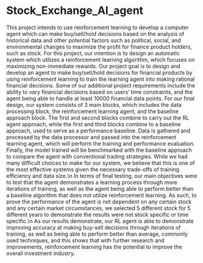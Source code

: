 # Stock_Exchange_AI_agent
This project intends to use reinforcement learning to develop a computer agent which can make buy/sell/hold decisions based on the analysis of historical data and other potential factors such as political, social, and environmental changes to maximize the profit for finance product holders, such as stock. For this project, our intention is to design an automatic system which utilizes a reinforcement learning algorithm, which focuses on maximizing non-immediate rewards. Our project goal is to design and develop an agent to make buy/sell/hold decisions for financial products by using reinforcement learning to train the learning agent into making rational financial decisions. Some of our additional project requirements include the ability to vary financial decisions based on users’ time constraints, and the agent being able to handle at least 10000 financial data points.
For our final design, our system consists of 3 main blocks, which includes the data processing block, the reinforcement learning agent, and the baseline approach block. The first and second blocks combine to carry out the RL agent approach, while the first and third blocks combine to a baseline approach, used to serve as a performance baseline. Data is gathered and processed by the data processor and passed into the reinforcement learning agent, which will perform the training and performance evaluation. Finally, the model trained will be benchmarked with the baseline approach to compare the agent with conventional trading strategies. While we had many difficult choices to make for our system, we believe that this is one of the most effective systems given the necessary trade-offs of training efficiency and data size.\n
In terms of final testing, our main objectives were to test that the agent demonstrates a learning process through more iterations of training, as well as the agent being able to perform better than a baseline algorithm that does not utilize reinforcement learning. As such, to prove the performance of the agent is not dependent on any certain stock and any certain market circumstances, we selected 5 different stock for 5 different years to demonstrate the results were not stock specific or time specific.\n
As our results demonstrate, our RL agent is able to demonstrate improving accuracy at making buy-sell decisions through iterations of training, as well as being able to perform better than average, commonly used techniques, and this shows that with further research and improvements, reinforcement learning has the potential to improve the overall investment industry.
